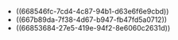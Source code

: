 - ((668546fc-7cd4-4c87-94b1-d63e6f6e9cbd))
- ((667b89da-7f38-4d67-b947-fb47fd5a0712))
- ((66853684-27e5-419e-94f2-8e6060c2631d))